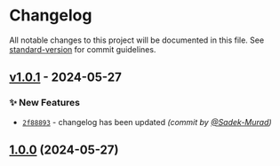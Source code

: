 # Changelog


All notable changes to this project will be documented in this file. See [standard-version](https://github.com/conventional-changelog/standard-version) for commit guidelines.



## [v1.0.1] - 2024-05-27
### :sparkles: New Features
- [`2f88893`](https://github.com/Ki-Blog/BlogMitDashboard/commit/2f88893a0fd47d8c786f70c1842ceeca12cc4289) - changelog has been updated *(commit by [@Sadek-Murad](https://github.com/Sadek-Murad))*


## [1.0.0](https://github.com/Ki-Blog/BlogMitDashboard/compare/v0.0.3...v1.0.0) (2024-05-27)

[v1.0.1]: https://github.com/Ki-Blog/BlogMitDashboard/compare/v0.0.2...v1.0.1
